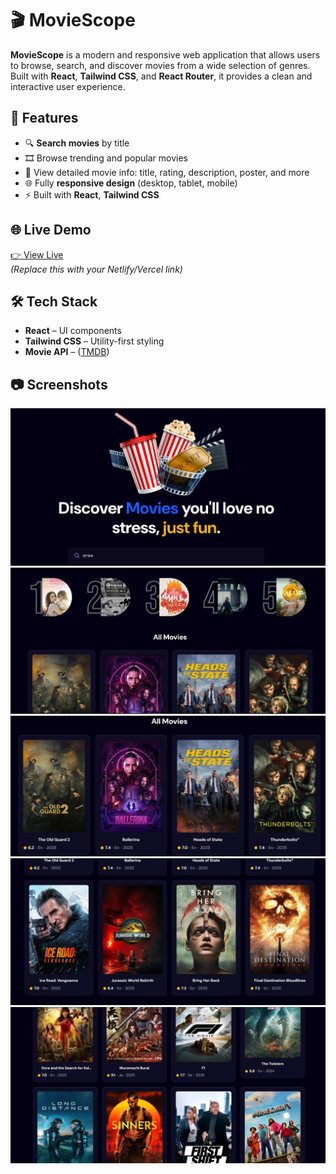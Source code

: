 # 🎬 MovieScope

**MovieScope** is a modern and responsive web application that allows users to browse, search, and discover movies from a wide selection of genres. Built with **React**, **Tailwind CSS**, and **React Router**, it provides a clean and interactive user experience.

## 🚀 Features

- 🔍 **Search movies** by title
- 🎞️ Browse trending and popular movies
- 🧾 View detailed movie info: title, rating, description, poster, and more
- 🌐 Fully **responsive design** (desktop, tablet, mobile)
- ⚡ Built with **React**, **Tailwind CSS**

## 🌐 Live Demo

[👉 View Live](https://moviescopapp.netlify.app/)  
_(Replace this with your Netlify/Vercel link)_

## 🛠️ Tech Stack

- **React** – UI components
- **Tailwind CSS** – Utility-first styling
- **Movie API** – ([TMDB](https://www.themoviedb.org/))

## 📷 Screenshots

![Header Page](./screenshots/header2.jpg)
![Home2 Page](./screenshots/home2.jpg)
![Home Page](./screenshots/home.jpg)
![cards Page](./screenshots/cards.jpg)
![cards2 Page](./screenshots/cards2.jpg)